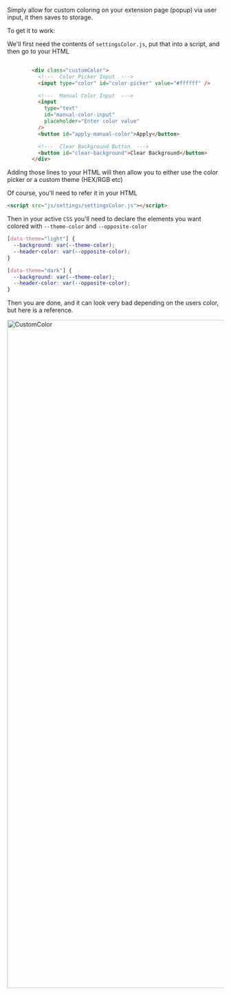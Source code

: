 Simply allow for custom coloring on your extension page (popup) via user input, it then saves to storage.

To get it to work:

We'll first need the contents of `settingsColor.js`, put that into a script, and then go to your HTML

```html
 
        <div class="customColor">
          <!---  Color Picker Input  --->
          <input type="color" id="color-picker" value="#ffffff" />

          <!---  Manual Color Input  --->
          <input
            type="text"
            id="manual-color-input"
            placeholder="Enter color value"
          />
          <button id="apply-manual-color">Apply</button>

          <!---  Clear Background Button  --->
          <button id="clear-background">Clear Background</button>
        </div>
```

Adding those lines to your HTML will then allow you to either use the color picker or a custom theme (HEX/RGB etc)

Of course, you'll need to refer it in your HTML
```html
<script src="js/settings/settingsColor.js"></script>
```

Then in your active `CSS` you'll need to declare the elements you want colored with `--theme-color` and `--opposite-color`
```css
[data-theme="light"] {
  --background: var(--theme-color);
  --header-color: var(--opposite-color);
}

[data-theme="dark"] {
  --background: var(--theme-color);
  --header-color: var(--opposite-color);
}
```

Then you are done, and it can look very bad depending on the users color, but here is a reference.

<img width="1552" alt="CustomColor" src="https://github.com/SenpaiHunters/SpotOn/assets/103985728/d3cacd2d-a71f-47fb-830f-045e270cda63">
